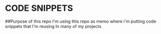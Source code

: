 # CODE SNIPPETS

##Purpose of this repo
I'm using this repo as memo where i'm putting code snippets that I'm reusing In many of my projects
